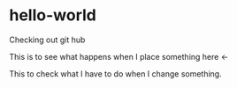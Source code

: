 # hello-world
Checking out git hub

This is to see what happens when I place something here <-

This to check what I have to do when I change something.
